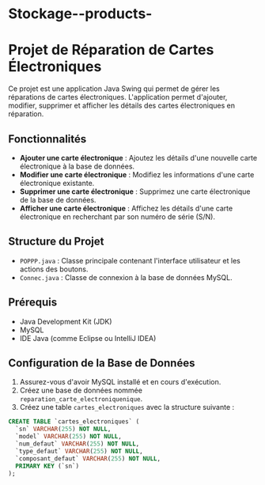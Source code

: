 # Stockage--products-
# Projet de Réparation de Cartes Électroniques

Ce projet est une application Java Swing qui permet de gérer les réparations de cartes électroniques. L'application permet d'ajouter, modifier, supprimer et afficher les détails des cartes électroniques en réparation.

## Fonctionnalités

- **Ajouter une carte électronique** : Ajoutez les détails d'une nouvelle carte électronique à la base de données.
- **Modifier une carte électronique** : Modifiez les informations d'une carte électronique existante.
- **Supprimer une carte électronique** : Supprimez une carte électronique de la base de données.
- **Afficher une carte électronique** : Affichez les détails d'une carte électronique en recherchant par son numéro de série (S/N).

## Structure du Projet

- `POPPP.java` : Classe principale contenant l'interface utilisateur et les actions des boutons.
- `Connec.java` : Classe de connexion à la base de données MySQL.

## Prérequis

- Java Development Kit (JDK)
- MySQL
- IDE Java (comme Eclipse ou IntelliJ IDEA)

## Configuration de la Base de Données

1. Assurez-vous d'avoir MySQL installé et en cours d'exécution.
2. Créez une base de données nommée `reparation_carte_electroniquenique`.
3. Créez une table `cartes_electroniques` avec la structure suivante :

```sql
CREATE TABLE `cartes_electroniques` (
  `sn` VARCHAR(255) NOT NULL,
  `model` VARCHAR(255) NOT NULL,
  `num_defaut` VARCHAR(255) NOT NULL,
  `type_defaut` VARCHAR(255) NOT NULL,
  `composant_defaut` VARCHAR(255) NOT NULL,
  PRIMARY KEY (`sn`)
);

